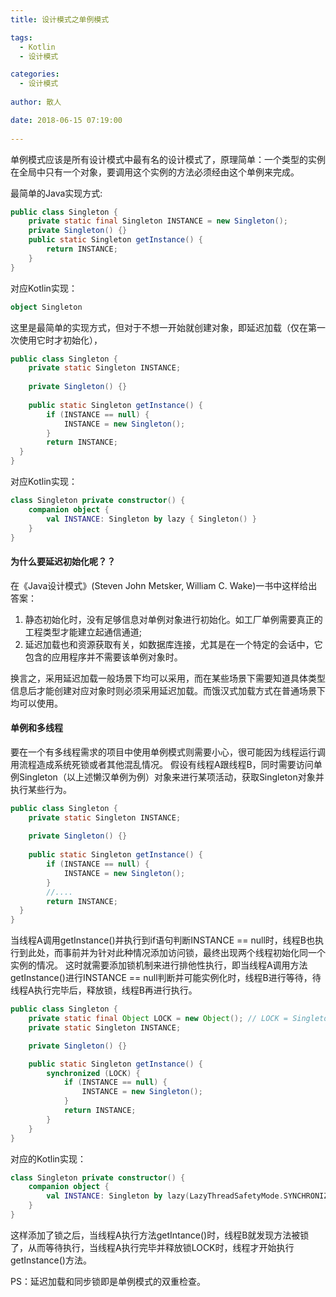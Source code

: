```yaml
---
title: 设计模式之单例模式

tags:
  - Kotlin
  - 设计模式

categories:
  - 设计模式
  
author: 散人

date: 2018-06-15 07:19:00
 
---
```


单例模式应该是所有设计模式中最有名的设计模式了，原理简单：一个类型的实例在全局中只有一个对象，要调用这个实例的方法必须经由这个单例来完成。

最简单的Java实现方式:
```Java
public class Singleton {  
    private static final Singleton INSTANCE = new Singleton();  
    private Singleton() {}
    public static Singleton getInstance() {  
        return INSTANCE;  
    }  
}
```
对应Kotlin实现：
```Kotlin
object Singleton
```

这里是最简单的实现方式，但对于不想一开始就创建对象，即延迟加载（仅在第一次使用它时才初始化），
```Java
public class Singleton {  
    private static Singleton INSTANCE;  
  
    private Singleton() {}  
  
    public static Singleton getInstance() {  
        if (INSTANCE == null) {  
            INSTANCE = new Singleton();  
        }  
        return INSTANCE;  
  }  
}
```
对应Kotlin实现：
```Kotlin
class Singleton private constructor() {  
    companion object {  
        val INSTANCE: Singleton by lazy { Singleton() }  
    }  
}
```

#### 为什么要延迟初始化呢？？
在《Java设计模式》(Steven John  Metsker, William C. Wake)一书中这样给出答案：

 1. 静态初始化时，没有足够信息对单例对象进行初始化。如工厂单例需要真正的工程类型才能建立起通信通道;
 2. 延迟加载也和资源获取有关，如数据库连接，尤其是在一个特定的会话中，它包含的应用程序并不需要该单例对象时。

换言之，采用延迟加载一般场景下均可以采用，而在某些场景下需要知道具体类型信息后才能创建对应对象时则必须采用延迟加载。而饿汉式加载方式在普通场景下均可以使用。

#### 单例和多线程
要在一个有多线程需求的项目中使用单例模式则需要小心，很可能因为线程运行调用流程造成系统死锁或者其他混乱情况。
假设有线程A跟线程B，同时需要访问单例Singleton（以上述懒汉单例为例）对象来进行某项活动，获取Singleton对象并执行某些行为。
```Java
public class Singleton {  
    private static Singleton INSTANCE;  
  
    private Singleton() {}  
  
    public static Singleton getInstance() {  
        if (INSTANCE == null) {  
            INSTANCE = new Singleton();  
        } 
        //.... 
        return INSTANCE;  
  }  
}
```
当线程A调用getInstance()并执行到if语句判断INSTANCE == null时，线程B也执行到此处，而事前并为针对此种情况添加访问锁，最终出现两个线程初始化同一个实例的情况。
这时就需要添加锁机制来进行排他性执行，即当线程A调用方法getInstance()进行INSTANCE == null判断并可能实例化时，线程B进行等待，待线程A执行完毕后，释放锁，线程B再进行执行。
```Java
public class Singleton {
    private static final Object LOCK = new Object(); // LOCK = Singleton.class
    private static Singleton INSTANCE;

    private Singleton() {}

    public static Singleton getInstance() {
        synchronized (LOCK) {
            if (INSTANCE == null) {
                INSTANCE = new Singleton();
            }
            return INSTANCE;
        }
    }
}
```
对应的Kotlin实现：
```Kotlin
class Singleton private constructor() {
    companion object {
        val INSTANCE: Singleton by lazy(LazyThreadSafetyMode.SYNCHRONIZED) { Singleton() }
    }
}
```

这样添加了锁之后，当线程A执行方法getIntance()时，线程B就发现方法被锁了，从而等待执行，当线程A执行完毕并释放锁LOCK时，线程才开始执行getInstance()方法。

PS：延迟加载和同步锁即是单例模式的双重检查。

<!--stackedit_data:
eyJoaXN0b3J5IjpbLTY3Mzc5OTgzMiwzNzQ0ODUzMjEsLTE3MT
kwMDU1MTEsNzU1NDI4MzU1LC0xNjUxODg2MzA0LC0xNjk1NDcy
NDkwXX0=
-->